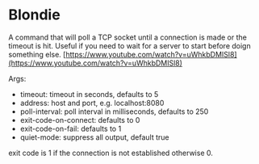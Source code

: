 # Blondie

A command that will poll a TCP socket until a connection is made or the timeout is hit.  Useful if you need to wait for a server to start before doign something else. [https://www.youtube.com/watch?v=uWhkbDMISl8](https://www.youtube.com/watch?v=uWhkbDMISl8)

Args:

* timeout:  timeout in seconds, defaults to 5
* address: host and port, e.g. localhost:8080
* poll-interval: poll interval in milliseconds, defaults to 250
* exit-code-on-connect: defaults to 0
* exit-code-on-fail: defaults to 1
* quiet-mode: suppress all output, default true

exit code is 1 if the connection is not established otherwise 0.
 
